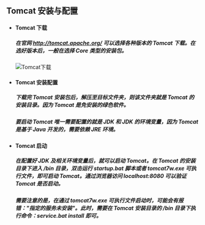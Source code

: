 ## Tomcat 安装与配置
- #### Tomcat 下载
  ##### 在官网 http://tomcat.apache.org/ 可以选择各种版本的 Tomcat 下载。在选好版本后，一般在选择 Core 类型的安装包。

  ![Tomcat下载](https://github.com/StRothschild/Tools/blob/master/resource/Tomcat%20%E2%80%94%20%E4%B8%8B%E8%BD%BD.png?raw=true)

- #### Tomcat 安装配置
  ##### 下载完 Tomcat 安装包后，解压至目标文件夹，则该文件夹就是 Tomcat 的安装目录。因为 Tomcat 是免安装的绿色软件。

  ##### 要启动 Tomcat 唯一需要配置的就是 JDK 和 JDK 的环境变量，因为 Tomcat 是基于 Java 开发的，需要依赖 JRE 环境。


- #### Tomcat 启动
  ##### 在配置好 JDK 及相关环境变量后，就可以启动 Tomcat。在 Tomcat 的安装目录下进入 /bin 目录，双击运行 startup.bat 脚本或者 tomcat7w.exe 可执行文件，即可启动 Tomcat。通过浏览器访问 localhost:8080 可以验证 Tomcat 是否启动。

  ##### 需要注意的是，在通过 tomcat7w.exe 可执行文件启动时，可能会有报错："指定的服务未安装"。此时，需要在 Tomcat 安装目录的 /bin 目录下执行命令：service.bat install 即可。
